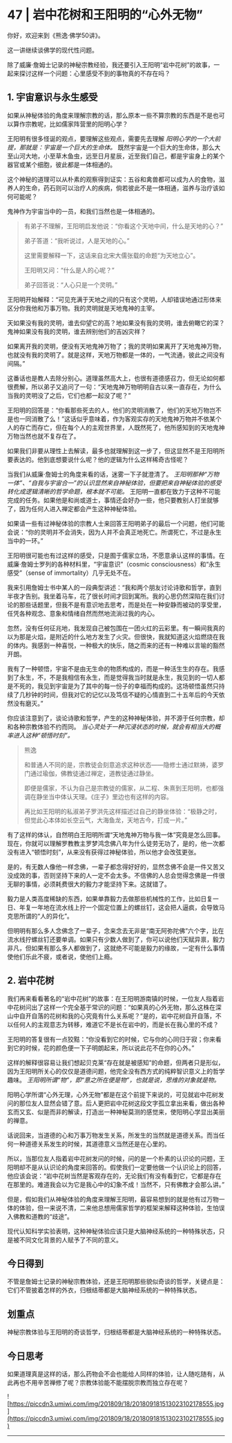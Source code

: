 # 47 | 岩中花树和王阳明的“心外无物”

你好，欢迎来到《熊逸·佛学50讲》。

这一讲继续谈佛学的现代性问题。

除了威廉·詹姆士记录的神秘宗教经验，我还要引入王阳明“岩中花树”的故事，一起来探讨这样一个问题：心里感受不到的事物真的不存在吗？

## 1. 宇宙意识与永生感受

如果从神秘体验的角度来理解宗教的话，那么原本一些不算宗教的东西是不是也可以算作宗教呢，比如儒家阵营里的阳明心学？

王阳明有很多怪诞的观点，要理解这些观点，需要先去理解 *阳明心学的一个大前提，那就是：宇宙是一个巨大的生命体。* 既然宇宙是一个巨大的生命体，那么大至山河大地，小至草木鱼虫，远至日月星辰，近至我们自己，都是宇宙身上的某个器官或某个细胞，彼此都是一体相通的。

这个神秘的道理可以从朴素的观察得到证实：五谷和禽兽都可以成为人的食物，滋养人的生命，药石则可以治疗人的疾病，倘若彼此不是一体相通，滋养与治疗该如何可能呢？

鬼神作为宇宙当中的一员，和我们当然也是一体相通的。

> 有弟子不理解，王阳明启发他说：“你看这个天地中间，什么是天地的心？”
> 
> 弟子答道：“我听说过，人是天地的心。”
> 
> 这里需要解释一下，这话来自北宋大儒张载的命题“为天地立心”。
> 
> 王阳明又问：“什么是人的心呢？”
> 
> 弟子回答说：“人心只是一个灵明。”

王阳明开始解释：“可见充满于天地之间的只有这个灵明，人却错误地通过形体来区分你我他和万事万物。我的灵明就是天地鬼神的主宰。

天如果没有我的灵明，谁去仰望它的高？地如果没有我的灵明，谁去俯瞰它的深？鬼神如果没有我的灵明，谁去辨别他们的吉凶灾祥？

如果离开我的灵明，便没有天地鬼神万物了；我的灵明如果离开了天地鬼神万物，也就没有我的灵明了。就是这样，天地万物都是一体的，一气流通，彼此之间没有间隔。”

这番话也是教人去除分别心。道理虽然高大上，也很有道德感召力，但无论如何都很费解，所以弟子又追问了一句：“天地鬼神万物明明自古以来一直存在，为什么当我的灵明没了之后，它们也都一起没了呢？”

王阳明的回答是：“你看那些死去的人，他们的灵明消散了，他们的天地万物岂不是也一同消散了么！”这话似乎意味着，作为客观实存的天地鬼神万物并不依某个人的存亡而存亡，但在每个人的主观世界里，人既然死了，他所感知到的天地鬼神万物当然也就不复存在了。

如果我们非要从理性上去解读，最多也就理解到这一步了，但这显然不是王阳明所要表达的。他到底想要说什么呢？他的逻辑为什么这样稀奇古怪呢？

当我们从威廉·詹姆士的角度来看的话，迷雾一下子就澄清了。 *王阳明那种“万物一体”、“自我与宇宙合一”的认识显然来自神秘体验，但要把来自神秘体验的感受转化成逻辑清晰的哲学命题，根本就不可能。* 王阳明一直都在致力于这种不可能完成的任务。如果他是和尚或道士，事情还会好办一些，他只要教别人打坐就够了，因为任何人进入禅定都会产生这种神秘体验。

如果请一些有过神秘体验的宗教人士来回答王阳明弟子的最后一个问题，他们可能会说：“你的灵明并不会消失，因为人并不会真正地死亡。所谓死亡，不过是永生当中的一环。”

王阳明很可能也有过这样的感受，只是囿于儒家立场，不愿意承认这样的事情。在威廉·詹姆士罗列的各种材料里，“宇宙意识”（cosmic consciousness）和“永生感受”（sense of immortality）几乎无处不在。

我来引用詹姆士书中某人的一段典型讲述：“我和两个朋友讨论诗歌和哲学，直到半夜才告别。我坐着马车，花了很长时间才回到寓所。我的心思仍然深陷在我们讨论的那些话题里，但我不是有意识地去思考，而是处在一种安静而被动的享受里，任凭各种观念、意象和情绪自然而然地流淌过我的内心。

忽然，没有任何征兆地，我发现自己被包围在一团火红的云彩里。有一瞬间我真的以为那是火焰，是附近的什么地方发生了火灾。但很快，我就知道这火焰燃烧在我的体内。我感到一种喜悦，一种极大的快乐，随之而来的还有一种难以言喻的豁然开朗。

我有了一种顿悟，宇宙不是由无生命的物质构成的，而是一种活生生的存在。我感到了永生，不，不是我相信有永生，而是觉得我当时就是永生，我见到的一切人都是不死的，我见到宇宙是为了其中的每一份子的幸福而构成的。这场顿悟虽然只持续了几秒钟的时间，但我对它的记忆以及笃信不疑的心情直到二十五年后的今天依然没有磨灭。”

你应该注意到了，谈论诗歌和哲学，产生的这种神秘体验，并不源于任何宗教，却和各种宗教体验不约而同。 *当心灵处于一种沉浸状态的时候，就会有相当大的概率进入这种“顿悟时刻”。*

> 熊逸
> 
> 和普通人不同的是，宗教徒会刻意追求这种状态——隐修士通过默祷，婆罗门通过瑜伽，佛教徒通过禅定，道教徒通过静坐。
> 
> 即便是儒家，不认为自己是宗教徒的儒家，从二程、朱熹到王阳明，也都强调在静坐当中体认天理。《庄子》里边也有这样的内容。
> 
> 再比如王阳明的私淑弟子罗洪先这样描述过自己的静坐体验：“极静之时，但觉此心本体如长空云气，大海鱼龙，天地古今，打成一片。”

有了这样的体认，自然明白王阳明所谓“天地鬼神万物与我一体”究竟是怎么回事。现在，你就可以理解罗教教主罗梦鸿念佛八年为什么徒劳无功了，是的，他一次都没有进入“顿悟时刻”，从来没有获得过神秘体验，所以他才会改弦更张。

是的，有无数人像他一样念佛，一辈子都念得好好的，显然念佛不会是一件又苦又没成效的事，否则坚持下来的人一定不会太多。不信佛的人总会觉得念佛是一件很无聊的事情，必须耗费很大的毅力才能坚持下来。这就错了。

毅力是人类高度稀缺的东西，如果单靠毅力去做那些机械性的工作，比如日复一日、年复一年地在流水线上拧一个固定位置上的螺丝钉，这会把人逼疯，会导致马克思所谓的“人的异化”。

但明明有那么多人念佛念了一辈子，念来念去无非是“南无阿弥陀佛”六个字，比在流水线拧螺丝钉还要单调。如果只有少数人做到了，你可以说他们天赋异禀，毅力非凡，但如果有那么多人都做到了，这就绝不可能是毅力的缘故，一定有什么事情使他们乐此不疲，或者说，使他们上瘾。

## 2. 岩中花树

我们再来看看著名的“岩中花树”的故事：在王阳明游南镇的时候，一位友人指着岩中花树问出了这样一个完全基于常识的问题：“如果真的心外无物，那么这株在深山中自开自落的花树和我的心究竟有什么关系呢？”是的，岩中花树自开自落，不以任何人的主观意志为转移，难道它不是长在岩中的，而是长在我心里的不成？

王阳明的答复很有一点狡黠：“你没看到它的时候，它与你的心同归于寂；你来看到它的时候，花的颜色便一下子明朗起来，所以说此花不在你的心外。”

这样的解释很容易让我们想起贝克莱“存在就是被感知”的命题，但两者只是形似，因为王阳明所关心的仅仅是道德问题，他完全没有西方式的纯粹智识意义上的哲学趣味。 *王阳明所谓“物”，即“意之所在便是物”，也就是说，思维的对象就是物。*

阳明心学所谓“心外无理，心外无物”都是在这个前提下来说的，可见就岩中花树发问的那位友人显然会错了意。后人更把岩中花树这段文字孤立拿出来看，做出各种玄而又玄、似是而非的解读，打造出一种神秘莫测的感觉来，使阳明心学显出美丽的禅意。

话说回来，当道德的心和万事万物发生关系，所发生的当然就是道德关系。而当任何一种道德关系发生的时候，其道德意义当然还是在心里的。

所以，当那位友人指着岩中花树发问的时候，问的是一个朴素的认识论的问题，王阳明却不是从认识论的角度来回答的。假使我们一定要他做一个认识论上的回答，他应该会说：“岩中花树当然是客观存在的，无论我们有没有看到它，它都是存在在那里的。难道我会以为它是我心中的幻象不成！当然不，只有佛教才会那么讲。”

但是，假如我们从神秘体验的角度来理解王阳明，最容易想到的就是他有过万物一体的体验，但一来说不清，二来他总想用儒家哲学的框架来解释这种体验，生怕误入佛教和道教的“歧途”。

现代认知科学实验表明，这种神秘体验应该只是大脑神经系统的一种特殊状态，只是被不同文化背景的人赋予了不同的意义。

## 今日得到

不管是詹姆士记录的神秘宗教体验，还是王阳明那些貌似奇谈的哲学，关键点是：它们不管披着怎样的外衣，归根结蒂都是大脑神经系统的一种特殊状态。

## 划重点

神秘宗教体验与王阳明的奇谈哲学，归根结蒂都是大脑神经系统的一种特殊状态。

## 今日思考

如果道理真是这样的话，那么药物会不会也能给人同样的体验，让人随吃随有，从此再也不用辛苦禅修了呢？宗教体验能不能摆脱宗教而独立存在呢？ 

![https://piccdn3.umiwi.com/img/201809/18/201809181513023102178555.jpg](https://piccdn3.umiwi.com/img/201809/18/201809181513023102178555.jpg)

---
